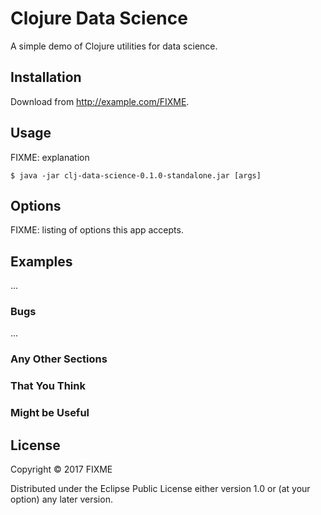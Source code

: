 # Clojure Data Science

A simple demo of Clojure utilities for data science.

## Installation

Download from http://example.com/FIXME.

## Usage

FIXME: explanation

    $ java -jar clj-data-science-0.1.0-standalone.jar [args]

## Options

FIXME: listing of options this app accepts.

## Examples

...

### Bugs

...

### Any Other Sections
### That You Think
### Might be Useful

## License

Copyright © 2017 FIXME

Distributed under the Eclipse Public License either version 1.0 or (at
your option) any later version.
